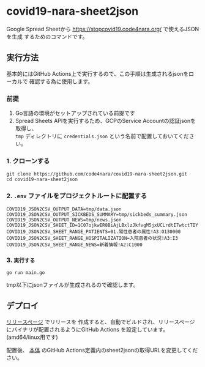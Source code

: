 # covid19-nara-sheet2json

Google Spread Sheetから https://stopcovid19.code4nara.org/ で使えるJSONを生成
するためのコマンドです。

## 実行方法

基本的にはGitHub Actions上で実行するので、この手順は生成されるjsonをローカルで
確認する為に使用します。

### 前提

1. Go言語の環境がセットアップされている前提です
2. Spread Sheets APIを実行するため、GCPのService Accountの認証jsonを取得し、  
`tmp` ディレクトリに `credentials.json` という名前で配置しておいてください。

### 1. クローンする


```
git clone https://github.com/code4nara/covid19-nara-sheet2json.git
cd covid19-nara-sheet2json
```


### 2. `.env` ファイルをプロジェクトルートに配置する

```
COVID19_JSON2CSV_OUTPUT_DATA=tmp/data.json
COVID19_JSON2CSV_OUTPUT_SICKBEDS_SUMMARY=tmp/sickbeds_summary.json
COVID19_JSON2CSV_OUTPUT_NEWS=tmp/news.json
COVID19_JSON2CSV_SHEET_ID=1C07ojkwER8BiAjLBxlzJkfvgM5jxUCLrdtI7wtctTIY
COVID19_JSON2CSV_SHEET_RANGE_PATIENTS=01.陽性患者の属性!A3:O130000
COVID19_JSON2CSV_SHEET_RANGE_HOSPITALIZATION=入院患者の状況!A3:I3
COVID19_JSON2CSV_SHEET_RANGE_NEWS=新着情報!A2:C1000
```

### 3. `実行する`


```
go run main.go
```

tmp以下にjsonファイルが生成されるので確認します。



## デプロイ

[リリースページ](https://github.com/code4nara/covid19-nara-sheet2json/releases) でリリースを
作成すると、自動でビルドされ、リリースページにバイナリが配置されるようにGitHub Actions
を設定しています。(amd64/linux用です)

配置後、 [本体](https://github.com/code4nara/covid19) のGitHub Actions定義内のsheet2jsonの取得URLを変更してください。

